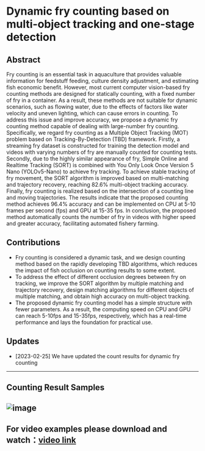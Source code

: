 # Dynamic fry counting based on multi-object tracking and one-stage detection
## Abstract
Fry counting is an essential task in aquaculture that provides valuable information for feedstuff feeding, culture density adjustment, and estimating fish economic benefit. However, most current computer vision-based fry counting methods are designed for statically counting, with a fixed number of fry in a container. As a result, these methods are not suitable for dynamic scenarios, such as flowing water, due to the effects of factors like water velocity and uneven lighting, which can cause errors in counting. To address this issue and improve accuracy, we propose a dynamic fry counting method capable of dealing with large-number fry counting. Specifically, we regard fry counting as a Multiple Object Tracking (MOT) problem based on Tracking-By-Detection (TBD) framework. Firstly, a streaming fry dataset is constructed for training the detection model and videos with varying numbers of fry are manually counted for counting tests. Secondly, due to the highly similar appearance of fry, Simple Online and Realtime Tracking (SORT) is combined with You Only Look Once Version 5 Nano (YOLOv5-Nano) to achieve fry tracking. To achieve stable tracking of fry movement, the SORT algorithm is improved based on multi-matching and trajectory recovery, reaching 82.6% multi-object tracking accuracy. Finally, fry counting is realized based on the intersection of a counting line and moving trajectories. The results indicate that the proposed counting method achieves 96.4% accuracy and can be implemented on CPU at 5-10 frames per second (fps) and GPU at 15-35 fps. In conclusion, the proposed method automatically counts the number of fry in videos with higher speed and greater accuracy, facilitating automated fishery farming.

## Contributions
* Fry counting is considered a dynamic task, and we design counting method based on the rapidly developing TBD algorithms, which reduces the impact of fish occlusion on counting results to some extent.  
* To address the effect of different occlusion degrees between fry on tracking, we improve the SORT algorithm by multiple matching and trajectory recovery, design matching algorithms for different objects of multiple matching, and obtain high accuracy on multi-object tracking.
* The proposed dynamic fry counting model has a simple structure with fewer parameters. As a result, the computing speed on CPU and GPU can reach 5-10fps and 15-35fps, respectively, which has a real-time performance and lays the foundation for practical use.

## Updates
* [2023-02-25] We have updated the count results for dynamic fry counting
---
## Counting Result Samples
![image](https://github.com/hanyuyaa/Dynamic-fry-counting/blob/master/Samples/images/all.png)
---
For video examples please download and watch：[video link](https://github.com/hanyuyaa/Dynamic-fry-counting/blob/master/Samples/videos/counting.mp4)
---
